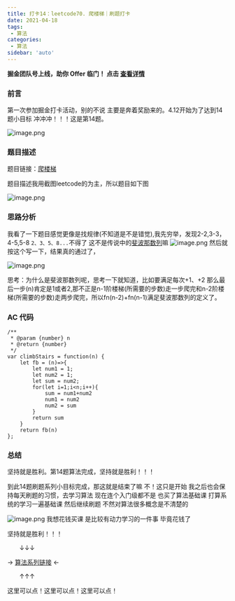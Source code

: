 ```yaml
---
title: 打卡14：leetcode70. 爬楼梯｜刷题打卡
date: 2021-04-18
tags:
 - 算法
categories:
 - 算法
sidebar: 'auto'
---
```


**掘金团队号上线，助你 Offer 临门！ 点击 [查看详情](https://juejin.cn/offer)**

### 前言
第一次参加掘金打卡活动，别的不说 主要是奔着奖励来的。4.12开始为了达到14题小目标 冲冲冲！！！这是第14题。

![image.png](https://p9-juejin.byteimg.com/tos-cn-i-k3u1fbpfcp/733d8d8d4b2a4210af53062d7e0bea68~tplv-k3u1fbpfcp-watermark.image)

### 题目描述
题目链接：[爬楼梯](https://leetcode-cn.com/problems/climbing-stairs/)

题目描述我用截图leetcode的为主，所以题目如下图


![image.png](https://p9-juejin.byteimg.com/tos-cn-i-k3u1fbpfcp/b31a17255cae40c8bc4181288d32ef58~tplv-k3u1fbpfcp-watermark.image)

### 思路分析
我看了一下题目感觉更像是找规律(不知道是不是错觉),我先穷举，发现2-2,3-3，4-5,5-8
`2、3、5、8...`不得了 这不是传说中的[斐波那数列](https://baike.baidu.com/item/%E6%96%90%E6%B3%A2%E9%82%A3%E5%A5%91/2037797?fr=kg_general)嘛
![image.png](https://p3-juejin.byteimg.com/tos-cn-i-k3u1fbpfcp/8929886395554cc59052f6bef74b8a2e~tplv-k3u1fbpfcp-watermark.image)
然后就按这个写一下，结果真的通过了，

![image.png](https://p1-juejin.byteimg.com/tos-cn-i-k3u1fbpfcp/325d5402a20546fdbe7683333b4a9669~tplv-k3u1fbpfcp-watermark.image)

思考：为什么是斐波那数列呢，思考一下就知道，比如要满足每次+1、+2 那么最后一步(n)肯定是1或者2,那不正是n-1阶楼梯(所需要的步数)走一步爬完和n-2阶楼梯(所需要的步数)走两步爬完，所以fn(n-2)+fn(n-1)满足斐波那数列的定义了。
### AC 代码
```
/**
 * @param {number} n
 * @return {number}
 */
var climbStairs = function(n) {
    let fb = (n)=>{
        let num1 = 1;
        let num2 = 1;
        let sum = num2;
        for(let i=1;i<n;i++){
            sum = num1+num2
            num1 = num2
            num2 = sum
        }
        return sum
    }
    return fb(n)
};
```
### 总结
坚持就是胜利。第14题算法完成，坚持就是胜利！！！

到此14题刷题系列小目标完成，那这就是结束了嘛 不！这只是开始 我之后也会保持每天刷题的习惯，去学习算法 现在连个入门级都不是 也买了算法基础课 打算系统的学习一遍基础课 然后继续刷题 不然对算法很多概念是不清楚的

![image.png](https://p6-juejin.byteimg.com/tos-cn-i-k3u1fbpfcp/4b69005b345c4327b03b67ed98422800~tplv-k3u1fbpfcp-watermark.image)
我想花钱买课 是比较有动力学习的一件事 毕竟花钱了

坚持就是胜利！！！

 &nbsp;&nbsp;&nbsp;&nbsp;&nbsp;&nbsp;&nbsp;↓↓↓

→  [算法系列链接](https://juejin.cn/post/6950903770834272292/) ←

&nbsp;&nbsp;&nbsp;&nbsp;&nbsp;&nbsp;&nbsp;↑↑↑

这里可以点！这里可以点！这里可以点！
